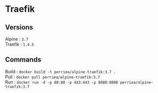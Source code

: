 # Traefik

## Versions

Alpine : `3.7`   
Traefik : `1.4.5`   

## Commands

Build : `docker build -t perriea/alpine-traefik:3.7 .`   
Pull : `docker pull perriea/alpine-traefik:3.7`   
Run : `docker run -d -p 80:80 -p 443:443 -p 8080:8080 perriea/alpine-traefik:3.7`